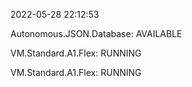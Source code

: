 2022-05-28 22:12:53

Autonomous.JSON.Database: AVAILABLE

VM.Standard.A1.Flex: RUNNING

VM.Standard.A1.Flex: RUNNING